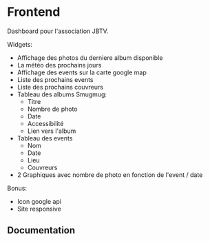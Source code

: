 # Frontend

Dashboard pour l'association JBTV.

Widgets:
- Affichage des photos du derniere album disponible
- La météo des prochains jours
- Affichage des events sur la carte google map
- Liste des prochains events
- Liste des prochains couvreurs
- Tableau des albums Smugmug:
    - Titre
    - Nombre de photo
    - Date
    - Accessibilité
    - Lien vers l'album
- Tableau des events
    - Nom
    - Date
    - Lieu
    - Couvreurs
- 2 Graphiques avec nombre de photo en fonction de l'event / date

Bonus:
 - Icon google api
 - Site responsive

## Documentation

